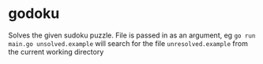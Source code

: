 # godoku

Solves the given sudoku puzzle.
File is passed in as an argument, eg `go run main.go unsolved.example` will search for the file `unresolved.example` from the current working directory
